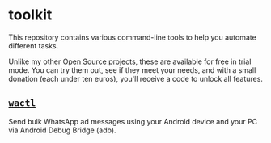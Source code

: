 # toolkit

This repository contains various command-line tools to help you automate different tasks. 

Unlike my other [Open Source projects](https://github.com/lucasepe?tab=repositories), these are available for free in trial mode. You can try them out, see 
if they meet your needs, and with a small donation (each under ten euros), you'll receive a code to unlock all features.

## [`wactl`](./wactl/README.md)

Send bulk WhatsApp ad messages using your Android device and your PC via Android Debug Bridge (adb).



